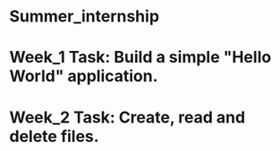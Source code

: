 # Summer_internship
# Week_1 Task: Build a simple "Hello World" application.
# Week_2 Task: Create, read and delete files.